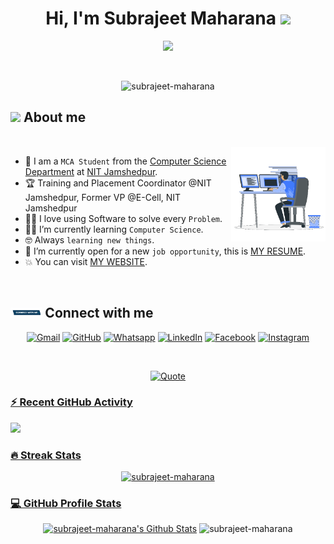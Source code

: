 <h1 align="center">Hi, I'm Subrajeet Maharana <img src="https://media.giphy.com/media/hvRJCLFzcasrR4ia7z/giphy.gif" width="35"></h1>

<p align="center">
    <a href="https://github.com/DenverCoder1/readme-typing-svg">
        <img src="https://readme-typing-svg.herokuapp.com?font=monospace&color=808080&size=25&center=true&vCenter=true&width=600&height=100&lines=Full+Stack+Web+Developer;Computer+Science+Student+@NIT+Jamshedpur;Always+learning+new+things;">
    </a>
</p>

<br>

<p align="center"> 
	<img src="https://komarev.com/ghpvc/?username=subrajeet-maharana&color=blueviolet" alt="subrajeet-maharana" height=25px, width=130px/> 
</p>

## <img src = "https://i.pinimg.com/originals/3f/7e/4e/3f7e4eff7c96e9fe4b8b4b1ff3f7bdb5.gif" width = 6.5%> About me

<br>

<img align="right" src="https://github.com/subrajeet-maharana/subrajeet-maharana/blob/main/Images/codingVectorArt.gif?raw=true" width=30%>

- :school: I am a `MCA Student` from the [Computer Science Department](https://www.nitjsr.ac.in/departments/cs) at [NIT Jamshedpur](https://www.nitjsr.ac.in/).
- :trophy: Training and Placement Coordinator @NIT Jamshedpur, Former VP @E-Cell, NIT Jamshedpur
- :technologist: I love using Software to solve every `Problem`.
- :student: I’m currently learning `Computer Science`.
- :nerd_face: Always `learning new things`.
- :thinking: I’m currently open for a new `job opportunity`, this is [MY RESUME](https://www.subrajeet-maharana.me/SubrajeetResume.pdf).
- :boom: You can visit [MY WEBSITE](https://subrajeet-maharana.me).
<br>

## <img src="https://github.com/subrajeet-maharana/subrajeet-maharana/blob/main/Images/connectWithMe.gif?raw=true" width="10%"> Connect with me
<p align="center">
	<a href="mailto:subrajeet.info@gmail.com"><img img src="https://img.shields.io/badge/gmail-%23EA4335.svg?style=plastic&logo=gmail&logoColor=white" alt="Gmail"/></a>
	<a href="https://github.com/subrajeet-maharana"><img src="https://img.shields.io/badge/github-%23181717.svg?style=plastic&logo=github&logoColor=white" alt="GitHub"/></a>
	<a href="https://wa.me/8327799127"><img src="https://img.shields.io/badge/whatsapp-%2325D366.svg?style=plastic&logo=whatsapp&logoColor=white" alt="Whatsapp"/></a>
	<a href="https://www.linkedin.com/in/subrajeet-maharana/"><img src="https://img.shields.io/badge/linkedin-%230A66C2.svg?style=plastic&logo=linkedin&logoColor=white" alt="LinkedIn"/></a>
	<a href="https://www.facebook.com/subrajeet-maharana"><img src="https://img.shields.io/badge/facebook-%231877F2.svg?style=plastic&logo=facebook&logoColor=white" alt="Facebook"/></a>
	<a href="https://www.instagram.com/subrajeet.maharana/"><img src="https://img.shields.io/badge/instagram-%23E4405F.svg?style=plastic&logo=instagram&logoColor=white" alt="Instagram"/></a>
</p>

<br>
<p align = "center">
	<a href="https://github.com/piyushsuthar/github-readme-quotes"> <img alt = "Quote" src="https://quotes-github-readme.vercel.app/api?type=horizontal&theme=nord_latte&animation=grow_out_in&quoteCategory=programming">
</p>

<h3>⚡ Recent GitHub Activity</h3>

<img src="https://github-readme-activity-graph.vercel.app/graph?username=subrajeet-maharana&bg_color=1a1b27&color=aa82d9&line=628edb&point=64bfaf&area=true&hide_border=true)(https://github.com/ashutosh00710/github-readme-activity-graph)">

<h3> 🔥 Streak Stats</h3>

<p align="center"><img src="https://github-readme-streak-stats.herokuapp.com/?user=subrajeet-maharana&theme=tokyonight_duo" alt="subrajeet-maharana" /></p>

<h3>💻 GitHub Profile Stats</h3>

<p align="center">
    <a href="https://github.com/anuraghazra/github-readme-stats">
	    <img alt="subrajeet-maharana's Github Stats" src="https://github-readme-stats.vercel.app/api?username=subrajeet-maharana&show_icons=true&count_private=true&locale=en&theme=tokyonight&layout=compact" height="230px"/></a>
	  <img src="https://github-readme-stats.vercel.app/api/top-langs?username=subrajeet-maharana&langs_count=10&show_icons=true&locale=en&theme=tokyonight" alt="subrajeet-maharana" height="230px"/>
<br/>
